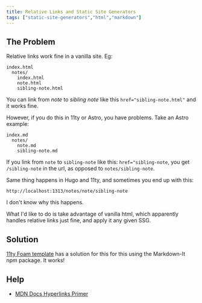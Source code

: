 ```yaml
---
title: Relative Links and Static Site Generators
tags: ["static-site-generators","html","markdown"]
---
```


## The Problem

Relative links work fine in a vanilla site. Eg:

```
index.html
  notes/
    index.html
    note.html
    sibling-note.html
```

You can link from *note* to *sibling note* like this `href="sibling-note.html"` and it works fine.

However, if you do this in 11ty or Astro, you have problems. Take an Astro example:

```
index.md
  notes/
    note.md
    sibling-note.md
```

If you link from `note` to `sibling-note` like this: `href="sibling-note`, you get `/sibling-note` in the url, as opposed to `notes/sibling-note`.

Same thing happens in Hugo and 11ty, and sometimes you end up with this:

`http://localhost:1313/notes/note/sibling-note`

I don't know why this happens.

What I'd like to do is take advantage of vanilla html, which apparently handles relative links just fine, and apply it any given SSG.

## Solution

[11ty Foam template](https://github.com/juanfrank77/foam-eleventy-template) has a solution for this for this using the Markdown-It npm package. It works!

## Help

- [MDN Docs Hyperlinks Primer](https://developer.mozilla.org/en-US/docs/Learn/HTML/Introduction_to_HTML/Creating_hyperlinks#a_quick_primer_on_urls_and_paths)
